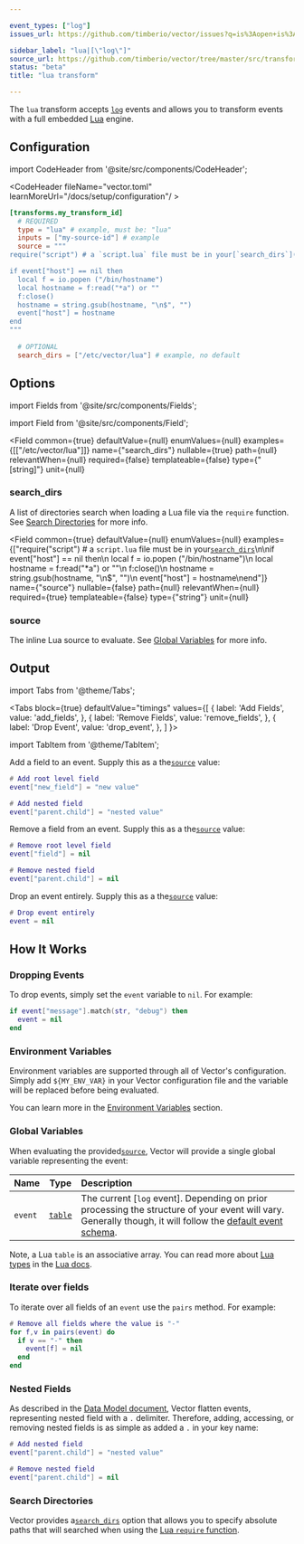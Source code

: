 ```yaml
---

event_types: ["log"]
issues_url: https://github.com/timberio/vector/issues?q=is%3Aopen+is%3Aissue+label%3A%22transform%3A+lua%22

sidebar_label: "lua|[\"log\"]"
source_url: https://github.com/timberio/vector/tree/master/src/transforms/lua.rs
status: "beta"
title: "lua transform"

---
```


The `lua` transform accepts [`log`][docs.data-model#log] events and allows you to transform events with a full embedded [Lua][urls.lua] engine.

## Configuration

import CodeHeader from '@site/src/components/CodeHeader';

<CodeHeader fileName="vector.toml" learnMoreUrl="/docs/setup/configuration"/ >

```toml
[transforms.my_transform_id]
  # REQUIRED
  type = "lua" # example, must be: "lua"
  inputs = ["my-source-id"] # example
  source = """
require("script") # a `script.lua` file must be in your[`search_dirs`](#search_dirs)

if event["host"] == nil then
  local f = io.popen ("/bin/hostname")
  local hostname = f:read("*a") or ""
  f:close()
  hostname = string.gsub(hostname, "\n$", "")
  event["host"] = hostname
end
"""
  
  # OPTIONAL
  search_dirs = ["/etc/vector/lua"] # example, no default
```

## Options

import Fields from '@site/src/components/Fields';

import Field from '@site/src/components/Field';

<Fields filters={true}>


<Field
  common={true}
  defaultValue={null}
  enumValues={null}
  examples={[["/etc/vector/lua"]]}
  name={"search_dirs"}
  nullable={true}
  path={null}
  relevantWhen={null}
  required={false}
  templateable={false}
  type={"[string]"}
  unit={null}
  >

### search_dirs

A list of directories search when loading a Lua file via the `require` function. See [Search Directories](#search-directories) for more info.


</Field>


<Field
  common={true}
  defaultValue={null}
  enumValues={null}
  examples={["require(\"script\") # a `script.lua` file must be in your[`search_dirs`](#search_dirs)\n\nif event[\"host\"] == nil then\n  local f = io.popen (\"/bin/hostname\")\n  local hostname = f:read(\"*a\") or \"\"\n  f:close()\n  hostname = string.gsub(hostname, \"\\n$\", \"\")\n  event[\"host\"] = hostname\nend"]}
  name={"source"}
  nullable={false}
  path={null}
  relevantWhen={null}
  required={true}
  templateable={false}
  type={"string"}
  unit={null}
  >

### source

The inline Lua source to evaluate. See [Global Variables](#global-variables) for more info.


</Field>


</Fields>

## Output

import Tabs from '@theme/Tabs';

<Tabs
  block={true}
  defaultValue="timings"
  values={[
    { label: 'Add Fields', value: 'add_fields', },
    { label: 'Remove Fields', value: 'remove_fields', },
    { label: 'Drop Event', value: 'drop_event', },
  ]
}>

import TabItem from '@theme/TabItem';

<TabItem value="add_fields">

Add a field to an event. Supply this as a the[`source`](#source) value:

```lua
# Add root level field
event["new_field"] = "new value"

# Add nested field
event["parent.child"] = "nested value"
```

</TabItem>
<TabItem value="remove_fields">

Remove a field from an event. Supply this as a the[`source`](#source) value:

```lua
# Remove root level field
event["field"] = nil

# Remove nested field
event["parent.child"] = nil
```

</TabItem>
<TabItem value="drop_event">

Drop an event entirely. Supply this as a the[`source`](#source) value:

```lua
# Drop event entirely
event = nil
```

</TabItem>
</Tabs>

## How It Works

### Dropping Events

To drop events, simply set the `event` variable to `nil`. For example:

```lua
if event["message"].match(str, "debug") then
  event = nil
end
```

### Environment Variables

Environment variables are supported through all of Vector's configuration.
Simply add `${MY_ENV_VAR}` in your Vector configuration file and the variable
will be replaced before being evaluated.

You can learn more in the [Environment Variables][docs.configuration#environment-variables]
section.

### Global Variables

When evaluating the provided[`source`](#source), Vector will provide a single global
variable representing the event:

| Name    |           Type           | Description                                                                                                                                                                       |
|:--------|:------------------------:|:----------------------------------------------------------------------------------------------------------------------------------------------------------------------------------|
| `event` | [`table`][urls.lua_table] | The current [`log` event]. Depending on prior processing the structure of your event will vary. Generally though, it will follow the [default event schema][docs.data-model.log#default-schema]. |

Note, a Lua `table` is an associative array. You can read more about
[Lua types][urls.lua_types] in the [Lua docs][urls.lua_docs].

### Iterate over fields

To iterate over all fields of an `event` use the `pairs` method.  For example:

```lua
# Remove all fields where the value is "-"
for f,v in pairs(event) do
  if v == "-" then
    event[f] = nil
  end
end
```

### Nested Fields

As described in the [Data Model document][docs.data_model], Vector flatten
events, representing nested field with a `.` delimiter. Therefore, adding,
accessing, or removing nested fields is as simple as added a `.` in your key
name:

```lua
# Add nested field
event["parent.child"] = "nested value"

# Remove nested field
event["parent.child"] = nil
```

### Search Directories

Vector provides a[`search_dirs`](#search_dirs) option that allows you to specify absolute
paths that will searched when using the [Lua `require`
function][urls.lua_require].


[docs.configuration#environment-variables]: /docs/setup/configuration#environment-variables
[docs.data-model#log]: /docs/about/data-model#log
[docs.data-model.log#default-schema]: /docs/about/data-model/log#default-schema
[docs.data_model]: /docs/about/data-model
[urls.lua]: https://www.lua.org/
[urls.lua_docs]: https://www.lua.org/manual/5.3/
[urls.lua_require]: http://www.lua.org/manual/5.1/manual.html#pdf-require
[urls.lua_table]: https://www.lua.org/manual/2.2/section3_3.html
[urls.lua_types]: https://www.lua.org/manual/2.2/section3_3.html
